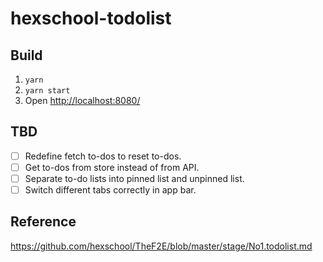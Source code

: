# hexschool-todolist

## Build

1. `yarn`
2. `yarn start`
3. Open <http://localhost:8080/>

## TBD

- [ ] Redefine fetch to-dos to reset to-dos.
- [ ] Get to-dos from store instead of from API.
- [ ] Separate to-do lists into pinned list and unpinned list.
- [ ] Switch different tabs correctly in app bar.

## Reference

<https://github.com/hexschool/TheF2E/blob/master/stage/No1.todolist.md>
